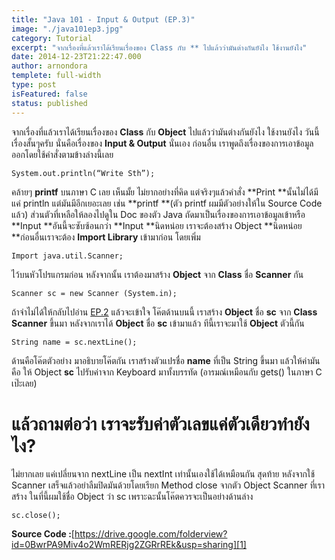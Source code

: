 ```yaml
---
title: "Java 101 - Input & Output (EP.3)"
image: "./java101ep3.jpg"
category: Tutorial
excerpt: "จากเรื่องที่แล้วเราได้เรียนเรื่องของ Class กับ ** ไปแล้วว่ามันต่างกันยังไง ใช้งานยังไง"
date: 2014-12-23T21:22:47.000
author: arnondora
templete: full-width
type: post
isFeatured: false
status: published
---
```


จากเรื่องที่แล้วเราได้เรียนเรื่องของ **Class** กับ **Object** ไปแล้วว่ามันต่างกันยังไง ใช้งานยังไง
วันนี้เรื่องสั้นๆครับ นั่นคือเรื่องของ **Input & Output** นั่นเอง
ก่อนอื่น เราพูดถึงเรื่องของการเอาข้อมูลออกโดยใช้คำสั่งตามข้างล่างนี้เลย


    System.out.println(“Write Sth”);


คล้ายๆ **printf** บนภาษา C เลย เห็นมั้ย ไม่ยากอย่างที่คิด
แต่จริงๆแล้วคำสั่ง **Print **นั้นไม่ได้มีแค่ println แต่มันมีอีกเยอะเลย เช่น **printf **(ตัว printf ผมมีตัวอย่างให้ใน Source Code แล้ว) ส่วนตัวที่เหลือให้ลองไปดูใน Doc ของตัว Java
ถัดมาเป็นเรื่องของการเอาข้อมูลเข้าหรือ **Input **อันนี้จะซับซ้อนกว่า **Input **นิดหน่อย เราจะต้องสร้าง Object **นิดหน่อย **ก่อนอื่นเราจะต้อง **Import Library** เข้ามาก่อน โดยเพิ่ม


    Import java.util.Scanner;


ไว้บนหัวโปรแกรมก่อน หลังจากนั้น เราต้องมาสร้าง **Object** จาก **Class** ชื่อ **Scanner** กัน


    Scanner sc = new Scanner (System.in);


ถ้าจำไม่ได้ให้กลับไปอ่าน [EP.2][0] แล้วจะเข้าใจ โค๊ตด้านบนนี้ เราสร้าง **Object** ชื่อ **sc** จาก **Class Scanner** ขึ้นมา
หลังจากเราได้ **Object** ชื่อ **sc** เข้ามาแล้ว ทีนี้เราจะมาใช้ **Object** ตัวนี้กัน


    String name = sc.nextLine();


ด้านคือโค๊ตตัวอย่าง มาอธิบายโค๊ตกัน
เราสร้างตัวแปรชื่อ **name** ที่เป็น String ขึ้นมา แล้วให้ค่ามันคือ ให้ Object **sc** ไปรับค่าจาก Keyboard มาทั้งบรรทัด (อารมณ์เหมือนกับ gets() ในภาษา C เป๊ะเลย)

# แล้วถามต่อว่า เราจะรับค่าตัวเลขแค่ตัวเดียวทำยังไง?
ไม่ยากเลย แค่เปลี่ยนจาก nextLine เป็น nextInt เท่านั้นเองใช้ได้เหมือนกัน
สุดท้าย หลังจากใช้ Scanner เสร็จแล้วอย่าลืมปิดมันด้วยโดยเรียก Method close จากตัว Object Scanner ที่เราสร้าง ในที่นี้ผมใช้ชื่อ Object ว่า sc เพราะฉะนั้นโค๊ตควรจะเป็นอย่างด้านล่าง


    sc.close();


**Source Code :**[https://drive.google.com/folderview?id=0BwrPA9Miv4o2WmRERjg2ZGRrREk&usp=sharing][1]

[0]: https://arnondora.wordpress.com/2014/12/22/java-101-class-object-ep-2/
[1]: https://drive.google.com/folderview?id=0BwrPA9Miv4o2WmRERjg2ZGRrREk&usp=sharing
